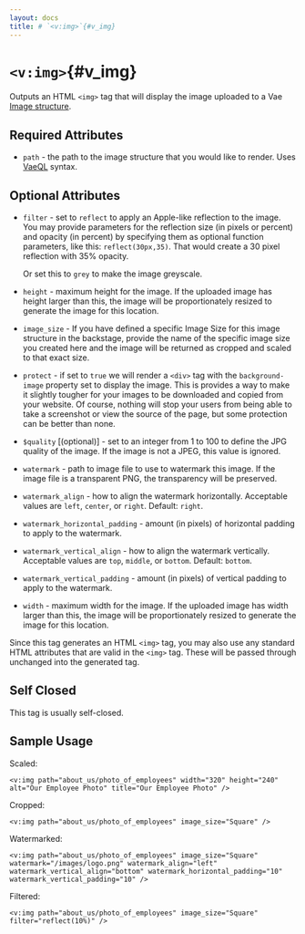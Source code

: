 ```yaml
---
layout: docs
title: # `<v:img>`{#v_img}
---
```


# `<v:img>`{#v_img}

Outputs an HTML `<img>` tag that will display the image uploaded to a
Vae [Image structure](#structure.image).

## Required Attributes

-   `path` - the path to the image structure that you would like
    to render. Uses [VaeQL](#vaeql) syntax.

## Optional Attributes

-   `filter` - set to `reflect` to apply an Apple-like reflection to
    the image. You may provide parameters for the reflection size (in
    pixels or percent) and opacity (in percent) by specifying them as
    optional function parameters, like this: `reflect(30px,35)`. That
    would create a 30 pixel reflection with 35% opacity.

    Or set this to `grey` to make the image greyscale.

-   `height` - maximum height for the image. If the uploaded image has
    height larger than this, the image will be proportionately resized
    to generate the image for this location.

-   `image_size` - If you have defined a specific Image Size for this
    image structure in the backstage, provide the name of the specific
    image size you created here and the image will be returned as
    cropped and scaled to that exact size.

-   `protect` - if set to `true` we will render a `<div>` tag with the
    `background-image` property set to display the image. This is
    provides a way to make it slightly tougher for your images to be
    downloaded and copied from your website. Of course, nothing will
    stop your users from being able to take a screenshot or view the
    source of the page, but some protection can be better than none.

-   `$quality` \[(optional)\] - set to an integer from 1 to 100 to
    define the JPG quality of the image. If the image is not a JPEG,
    this value is ignored.

-   `watermark` - path to image file to use to watermark this image. If
    the image file is a transparent PNG, the transparency will
    be preserved.

-   `watermark_align` - how to align the watermark horizontally.
    Acceptable values are `left`, `center`, or `right`. Default:
    `right`.

-   `watermark_horizontal_padding` - amount (in pixels) of horizontal
    padding to apply to the watermark.

-   `watermark_vertical_align` - how to align the watermark vertically.
    Acceptable values are `top`, `middle`, or `bottom`. Default:
    `bottom`.

-   `watermark_vertical_padding` - amount (in pixels) of vertical
    padding to apply to the watermark.

-   `width` - maximum width for the image. If the uploaded image has
    width larger than this, the image will be proportionately resized to
    generate the image for this location.

Since this tag generates an HTML `<img>` tag, you may also use any
standard HTML attributes that are valid in the `<img>` tag. These will
be passed through unchanged into the generated tag.

## Self Closed

This tag is usually self-closed.

## Sample Usage

Scaled:

    <v:img path="about_us/photo_of_employees" width="320" height="240" alt="Our Employee Photo" title="Our Employee Photo" />

Cropped:

    <v:img path="about_us/photo_of_employees" image_size="Square" />

Watermarked:

    <v:img path="about_us/photo_of_employees" image_size="Square" watermark="/images/logo.png" watermark_align="left" watermark_vertical_align="bottom" watermark_horizontal_padding="10" watermark_vertical_padding="10" />

Filtered:

    <v:img path="about_us/photo_of_employees" image_size="Square" filter="reflect(10%)" />
